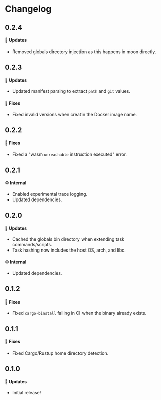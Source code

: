 # Changelog

## 0.2.4

#### 🚀 Updates

- Removed globals directory injection as this happens in moon directly.

## 0.2.3

#### 🚀 Updates

- Updated manifest parsing to extract `path` and `git` values.

#### 🐞 Fixes

- Fixed invalid versions when creatin the Docker image name.

## 0.2.2

#### 🐞 Fixes

- Fixed a "wasm `unreachable` instruction executed" error.

## 0.2.1

#### ⚙️ Internal

- Enabled experimental trace logging.
- Updated dependencies.

## 0.2.0

#### 🚀 Updates

- Cached the globals bin directory when extending task commands/scripts.
- Task hashing now includes the host OS, arch, and libc.

#### ⚙️ Internal

- Updated dependencies.

## 0.1.2

#### 🐞 Fixes

- Fixed `cargo-binstall` failing in CI when the binary already exists.

## 0.1.1

#### 🐞 Fixes

- Fixed Cargo/Rustup home directory detection.

## 0.1.0

#### 🚀 Updates

- Initial release!
